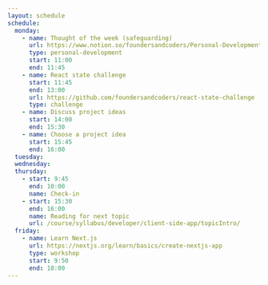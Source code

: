```yaml
---
layout: schedule
schedule:
  monday:
    - name: Thought of the week (safeguarding)
      url: https://www.notion.so/foundersandcoders/Personal-Development-91fe75c7e2cc4f989954108729a2c834
      type: personal-development
      start: 11:00
      end: 11:45
    - name: React state challenge
      start: 11:45
      end: 13:00
      url: https://github.com/foundersandcoders/react-state-challenge
      type: challenge
    - name: Discuss project ideas
      start: 14:00
      end: 15:30
    - name: Choose a project idea
      start: 15:45
      end: 16:00
  tuesday:
  wednesday:
  thursday:
    - start: 9:45
      end: 10:00
      name: Check-in
    - start: 15:30
      end: 16:00
      name: Reading for next topic
      url: /course/syllabus/developer/client-side-app/topicIntro/
  friday:
    - name: Learn Next.js
      url: https://nextjs.org/learn/basics/create-nextjs-app
      type: workshop
      start: 9:50
      end: 18:00
---
```

